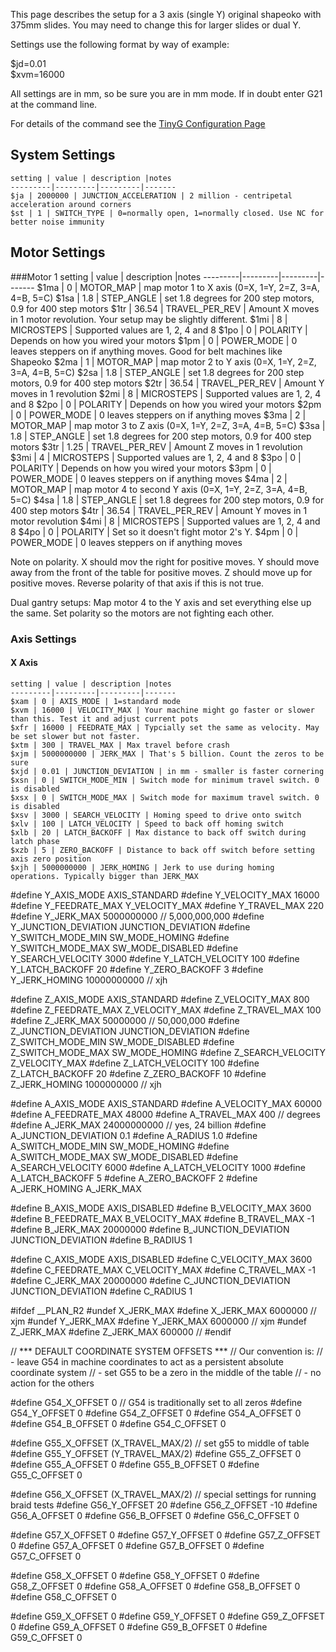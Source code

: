 This page describes the setup for a 3 axis (single Y) original shapeoko with 375mm slides. You may need to change this for larger slides or dual Y. 

Settings use the following format by way of example:

  $jd=0.01<br>
  $xvm=16000<br>

All settings are in mm, so be sure you are in mm mode. If in doubt enter  G21 at the command line.

For details of the command see the [TinyG Configuration Page](https://github.com/synthetos/TinyG/wiki/TinyG-Configuration)

## System Settings
	setting | value | description |notes
	---------|---------|---------|-------
	$ja | 2000000 | JUNCTION_ACCELERATION | 2 million - centripetal acceleration around corners
	$st | 1 | SWITCH_TYPE | 0=normally open, 1=normally closed. Use NC for better noise immunity 

## Motor Settings
###Motor 1
	setting | value | description |notes
	---------|---------|---------|-------
	$1ma | 0 | MOTOR_MAP | map motor 1 to X axis (0=X, 1=Y, 2=Z, 3=A, 4=B, 5=C)
	$1sa | 1.8 | STEP_ANGLE | set 1.8 degrees for 200 step motors, 0.9 for 400 step motors
	$1tr | 36.54 | TRAVEL_PER_REV | Amount X moves in 1 motor revolution. Your setup may be slightly different.
	$1mi | 8 | MICROSTEPS | Supported values are 1, 2, 4 and 8
	$1po | 0 | POLARITY | Depends on how you wired your motors 
	$1pm | 0 | POWER_MODE | 0 leaves steppers on if anything moves. Good for belt machines like Shapeoko 
	$2ma | 1 | MOTOR_MAP | map motor 2 to Y axis (0=X, 1=Y, 2=Z, 3=A, 4=B, 5=C)
	$2sa | 1.8 | STEP_ANGLE | set 1.8 degrees for 200 step motors, 0.9 for 400 step motors
	$2tr | 36.54 | TRAVEL_PER_REV | Amount Y moves in 1 revolution
	$2mi | 8 | MICROSTEPS | Supported values are 1, 2, 4 and 8
	$2po | 0 | POLARITY | Depends on how you wired your motors 
	$2pm | 0 | POWER_MODE | 0 leaves steppers on if anything moves
	$3ma | 2 | MOTOR_MAP | map motor 3 to Z axis (0=X, 1=Y, 2=Z, 3=A, 4=B, 5=C)
	$3sa | 1.8 | STEP_ANGLE | set 1.8 degrees for 200 step motors, 0.9 for 400 step motors
	$3tr | 1.25 | TRAVEL_PER_REV | Amount Z moves in 1 revolution
	$3mi | 4 | MICROSTEPS | Supported values are 1, 2, 4 and 8
	$3po | 0 | POLARITY | Depends on how you wired your motors 
	$3pm | 0 | POWER_MODE | 0 leaves steppers on if anything moves
	$4ma | 2 | MOTOR_MAP | map motor 4 to second Y axis (0=X, 1=Y, 2=Z, 3=A, 4=B, 5=C)
	$4sa | 1.8 | STEP_ANGLE | set 1.8 degrees for 200 step motors, 0.9 for 400 step motors
	$4tr | 36.54 | TRAVEL_PER_REV | Amount Y moves in 1 motor revolution
	$4mi | 8 | MICROSTEPS | Supported values are 1, 2, 4 and 8
	$4po | 0 | POLARITY | Set so it doesn't fight motor 2's Y. 
	$4pm | 0 | POWER_MODE | 0 leaves steppers on if anything moves

Note on polarity. X should mov the right for positive moves. Y should move away from the front of the table for positive moves. Z should move up for positive moves. Reverse polarity of that axis if this is not true. 

Dual gantry setups: Map motor 4 to the Y axis and set everything else up the same. Set polarity so the motors are not fighting each other.


### Axis Settings
#### X Axis
	setting | value | description |notes
	---------|---------|---------|-------
	$xam | 0 | AXIS_MODE | 1=standard mode
	$xvm | 16000 | VELOCITY_MAX | Your machine might go faster or slower than this. Test it and adjust current pots
	$xfr | 16000 | FEEDRATE_MAX | Typcially set the same as velocity. May be set slower but not faster.
	$xtm | 300 | TRAVEL_MAX | Max travel before crash
	$xjm | 5000000000 | JERK_MAX | That's 5 billion. Count the zeros to be sure
	$xjd | 0.01 | JUNCTION_DEVIATION | in mm - smaller is faster cornering
	$xsn | 0 | SWITCH_MODE_MIN | Switch mode for minimum travel switch. 0 is disabled
	$xsx | 0 | SWITCH_MODE_MAX | Switch mode for maximum travel switch. 0 is disabled
	$xsv | 3000 | SEARCH_VELOCITY | Homing speed to drive onto switch
	$xlv | 100 | LATCH_VELOCITY | Speed to back off homing switch
	$xlb | 20 | LATCH_BACKOFF | Max distance to back off switch during latch phase
	$xzb | 5 | ZERO_BACKOFF | Distance to back off switch before setting axis zero position
	$xjh | 5000000000 | JERK_HOMING | Jerk to use during homing operations. Typically bigger than JERK_MAX


#define Y_AXIS_MODE				AXIS_STANDARD
#define Y_VELOCITY_MAX			16000
#define Y_FEEDRATE_MAX			Y_VELOCITY_MAX
#define Y_TRAVEL_MAX			220
#define Y_JERK_MAX				5000000000			// 5,000,000,000
#define Y_JUNCTION_DEVIATION	JUNCTION_DEVIATION
#define Y_SWITCH_MODE_MIN		SW_MODE_HOMING
#define Y_SWITCH_MODE_MAX		SW_MODE_DISABLED
#define Y_SEARCH_VELOCITY		3000
#define Y_LATCH_VELOCITY		100
#define Y_LATCH_BACKOFF			20
#define Y_ZERO_BACKOFF			3
#define Y_JERK_HOMING			10000000000			// xjh

#define Z_AXIS_MODE				AXIS_STANDARD
#define Z_VELOCITY_MAX			800
#define Z_FEEDRATE_MAX			Z_VELOCITY_MAX
#define Z_TRAVEL_MAX			100
#define Z_JERK_MAX				50000000			// 50,000,000
#define Z_JUNCTION_DEVIATION	JUNCTION_DEVIATION
#define Z_SWITCH_MODE_MIN		SW_MODE_DISABLED
#define Z_SWITCH_MODE_MAX		SW_MODE_HOMING
#define Z_SEARCH_VELOCITY		Z_VELOCITY_MAX
#define Z_LATCH_VELOCITY		100
#define Z_LATCH_BACKOFF			20
#define Z_ZERO_BACKOFF			10
#define Z_JERK_HOMING			1000000000			// xjh

#define A_AXIS_MODE				AXIS_STANDARD
#define A_VELOCITY_MAX			60000
#define A_FEEDRATE_MAX			48000
#define A_TRAVEL_MAX			400					// degrees
#define A_JERK_MAX				24000000000			// yes, 24 billion
#define A_JUNCTION_DEVIATION	0.1
#define A_RADIUS				1.0
#define A_SWITCH_MODE_MIN		SW_MODE_HOMING
#define A_SWITCH_MODE_MAX		SW_MODE_DISABLED
#define A_SEARCH_VELOCITY		6000
#define A_LATCH_VELOCITY		1000
#define A_LATCH_BACKOFF			5
#define A_ZERO_BACKOFF			2
#define A_JERK_HOMING			A_JERK_MAX

#define B_AXIS_MODE				AXIS_DISABLED
#define B_VELOCITY_MAX			3600
#define B_FEEDRATE_MAX			B_VELOCITY_MAX
#define B_TRAVEL_MAX			-1
#define B_JERK_MAX				20000000
#define B_JUNCTION_DEVIATION	JUNCTION_DEVIATION
#define B_RADIUS				1

#define C_AXIS_MODE				AXIS_DISABLED
#define C_VELOCITY_MAX			3600
#define C_FEEDRATE_MAX			C_VELOCITY_MAX
#define C_TRAVEL_MAX			-1
#define C_JERK_MAX				20000000
#define C_JUNCTION_DEVIATION	JUNCTION_DEVIATION
#define C_RADIUS				1

#ifdef __PLAN_R2
#undef  X_JERK_MAX
#define X_JERK_MAX				6000000				// xjm
#undef  Y_JERK_MAX
#define Y_JERK_MAX				6000000				// xjm
#undef  Z_JERK_MAX
#define Z_JERK_MAX				600000				//
#endif

// *** DEFAULT COORDINATE SYSTEM OFFSETS ***
// Our convention is:
//	- leave G54 in machine coordinates to act as a persistent absolute coordinate system
//	- set G55 to be a zero in the middle of the table
//	- no action for the others

#define G54_X_OFFSET 0			// G54 is traditionally set to all zeros
#define G54_Y_OFFSET 0
#define G54_Z_OFFSET 0
#define G54_A_OFFSET 0
#define G54_B_OFFSET 0
#define G54_C_OFFSET 0

#define G55_X_OFFSET (X_TRAVEL_MAX/2)	// set g55 to middle of table
#define G55_Y_OFFSET (Y_TRAVEL_MAX/2)
#define G55_Z_OFFSET 0
#define G55_A_OFFSET 0
#define G55_B_OFFSET 0
#define G55_C_OFFSET 0

#define G56_X_OFFSET (X_TRAVEL_MAX/2)	// special settings for running braid tests
#define G56_Y_OFFSET 20
#define G56_Z_OFFSET -10
#define G56_A_OFFSET 0
#define G56_B_OFFSET 0
#define G56_C_OFFSET 0

#define G57_X_OFFSET 0
#define G57_Y_OFFSET 0
#define G57_Z_OFFSET 0
#define G57_A_OFFSET 0
#define G57_B_OFFSET 0
#define G57_C_OFFSET 0

#define G58_X_OFFSET 0
#define G58_Y_OFFSET 0
#define G58_Z_OFFSET 0
#define G58_A_OFFSET 0
#define G58_B_OFFSET 0
#define G58_C_OFFSET 0

#define G59_X_OFFSET 0
#define G59_Y_OFFSET 0
#define G59_Z_OFFSET 0
#define G59_A_OFFSET 0
#define G59_B_OFFSET 0
#define G59_C_OFFSET 0